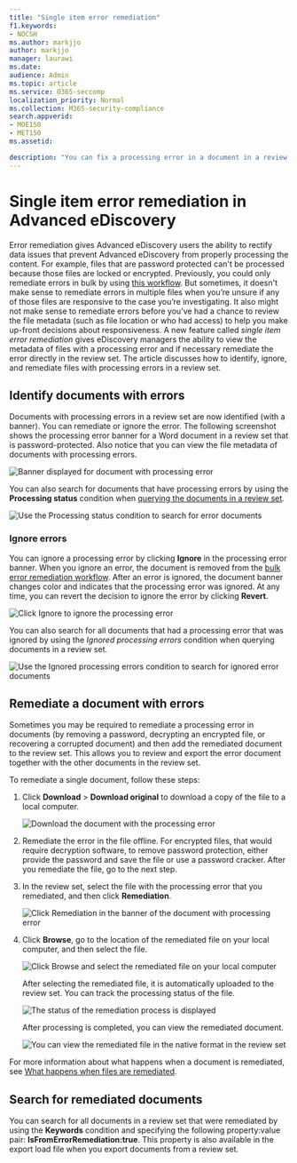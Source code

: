 ```yaml
---
title: "Single item error remediation"
f1.keywords:
- NOCSH
ms.author: markjjo
author: markjjo
manager: laurawi
ms.date: 
audience: Admin
ms.topic: article
ms.service: O365-seccomp
localization_priority: Normal
ms.collection: M365-security-compliance 
search.appverid: 
- MOE150
- MET150
ms.assetid: 

description: "You can fix a processing error in a document in a review set in Advanced eDiscovery without having to follow the bulk error remediation process."
---
```


# Single item error remediation in Advanced eDiscovery

Error remediation gives Advanced eDiscovery users the ability to rectify data issues that prevent Advanced eDiscovery from properly processing the content. For example, files that are password protected can't be processed because those files are locked or encrypted. Previously, you could only remediate errors in bulk by using [this workflow](error-remediation-when-processing-data-in-advanced-ediscovery.md). But sometimes, it doesn't make sense to remediate errors in multiple files when you’re unsure if any of those files are responsive to the case you’re investigating. It also might not make sense to remediate errors before you’ve had a chance to review the file metadata (such as file location or who had access) to help you make up-front decisions about responsiveness. A new feature called *single item error remediation* gives eDiscovery managers the ability to view the metadata of files with a processing error and if necessary remediate the error directly in the review set. The article discusses how to identify, ignore, and remediate files with processing errors in a review set.

## Identify documents with errors

Documents with processing errors in a review set are now identified (with a banner). You can remediate or ignore the error. The following screenshot shows the processing error banner for a Word document in a review set that is password-protected. Also notice that you can view the file metadata of documents with processing errors.

![Banner displayed for document with processing error](../media/SIERimage1.png)

You can also search for documents that have processing errors by using the **Processing status** condition when [querying the documents in a review set](review-set-search.md).

![Use the Processing status condition to search for error documents](../media/SIERimage2.png)

### Ignore errors

You can ignore a processing error by clicking **Ignore** in the processing error banner. When you ignore an error, the document is removed from the [bulk error remediation workflow](error-remediation-when-processing-data-in-advanced-ediscovery.md). After an error is ignored, the document banner changes color and indicates that the processing error was ignored. At any time, you can revert the decision to ignore the error by clicking **Revert**.

![Click Ignore to ignore the processing error](../media/SIERimage3.png)

You can also search for all documents that had a processing error that was ignored by using the *Ignored processing errors* condition when querying documents in a review set.

![Use the Ignored processing errors condition to search for ignored error documents](../media/SIERimage4.png)

## Remediate a document with errors

Sometimes you may be required to remediate a processing error in documents (by removing a password, decrypting an encrypted file, or recovering a corrupted document) and then add the remediated document to the review set. This allows you to review and export the error document together with the other documents in the review set. 

To remediate a single document, follow these steps:

1. Click **Download** > **Download original** to download a copy of the file to a local computer.

   ![Download the document with the processing error](../media/SIERimage5.png)

2. Remediate the error in the file offline. For encrypted files, that would require decryption software, to remove password protection, either provide the password and save the file or use a password cracker. After you remediate the file, go to the next step.

3. In the review set, select the file with the processing error that you remediated, and then  click **Remediation**.

   ![Click Remediation in the banner of the document with processing error](../media/SIERimage6.png)


4. Click **Browse**, go to the location of the remediated file on your local computer, and then select the file.

   ![Click Browse and select the remediated file on your local computer](../media/SIERimage7.png)

    After selecting the remediated file, it is automatically uploaded to the review set. You can track the processing status of the file.

    ![The status of the remediation process is displayed](../media/SIERimage8.png)

   After processing is completed, you can view the remediated document.

    ![You can view the remediated file in the native format in the review set](../media/SIERimage9.png)

For more information about what happens when a document is remediated, see [What happens when files are remediated](error-remediation-when-processing-data-in-advanced-ediscovery.md#what-happens-when-files-are-remediated).

## Search for remediated documents

You can search for all documents in a review set that were remediated by using the **Keywords** condition and specifying the following property:value pair: **IsFromErrorRemediation:true**. This property is also available in the export load file when you export documents from a review set.

